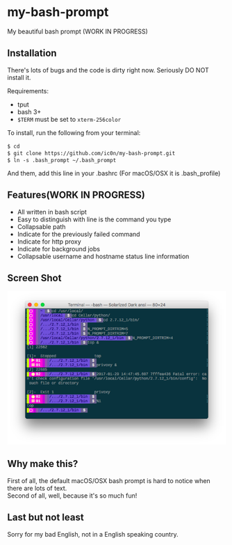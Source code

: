 # my-bash-prompt
My beautiful bash prompt (WORK IN PROGRESS)

Installation
------------
There's lots of bugs and the code is dirty right now. Seriously DO NOT install it.    

Requirements:
  - tput
  - bash 3+
  - `$TERM` must be set to `xterm-256color`
  
To install, run the following from your terminal:
```
$ cd
$ git clone https://github.com/ic0n/my-bash-prompt.git
$ ln -s .bash_prompt ~/.bash_prompt
```
And them, add this line in your .bashrc (For macOS/OSX it is .bash_profile)

Features(WORK IN PROGRESS)
--------
- All written in bash script
- Easy to distinguish with line is the command you type
- Collapsable path
- Indicate for the previously failed command
- Indicate for http proxy
- Indicate for background jobs
- Collapsable username and hostname status line information

Screen Shot
----------
![screenshot](https://raw.githubusercontent.com/ic0n/my-bash-prompt/master/screen_shot/screenshot.png)

Why make this?
----------------
First of all, the default macOS/OSX bash prompt is hard to notice when there are lots of text.    
Second of all, well, because it's so much fun!

Last but not least
------------------
Sorry for my bad English, not in a English speaking country.
